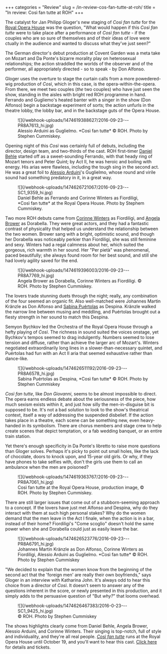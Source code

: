 +++
categories = "Review"
slug = /in-review-cos-fan-tutte-at-roh/
title = "In review: Così fan tutte at ROH"
+++

The catalyst for Jan Philipp Gloger's new staging of *Così fan tutte* for the [Royal Opera House](/scene/companies/royal-opera-house/) was the question, "What would happen if this *Così fan tutte* were to take place after a performance of *Così fan tutte* - if the couples who are so sure of themselves and of their ideas of love were ctually in the audience and wanted to discuss what they've just seen?"

The German director's debut production at Covent Garden was a meta take on Mozart and Da Ponte's bizarre morality play on heterosexual relationships; the action straddled the worlds of the observer and of the performer, all appropriately directed - so to speak - by Don Alfonso. 

Gloger uses the overture to stage the curtain calls from a more powedered-wig production of *Così*, which in this case, is the opera-within-the-opera. From there, we meet two couples (*the* two couples) who have just seen the show, standing in the aisles with bright red ROH programme in hand. Ferrando and Gugliemo's heated banter with a singer in the show (Don Alfonso) begin a backstage experiment of sorts; the action unfurls in the theatre lobby, the lobby bar, and in the backstage guts of the Opera House.

<figure data-type="image">
![](/webhook-uploads/1474619388627/2016-09-23---PR8A7613_hi.jpg)
<figcaption>Alessio Arduini as Guglielmo. *Così fan tutte* © ROH. Photo by Stephen Cummiskey.</figcaption>
</figure>

Opening night of this *Così* was certainly full of debuts, including the director, design team, and two-thirds of the cast. ROH first-timer [Daniel Behle](/scene/people/daniel-behle/) started off as a sweet-sounding Ferrando, with that heady ring of Mozart tenors and Peter Quint; by Act II, he was heroic and boiling with energy. His arias were flawless, including the tough sing in the second act. He was a great foil to [Alessio Arduini](http://barihunks.blogspot.co.uk/2016/09/alessio-arduini-returns-to-royal-opera.html)'s Guglielmo, whose round and virile sound had something predatory in it, in a great way. 

<figure data-type="image">
![](/webhook-uploads/1474626721067/2016-09-23---SC1_9359_hi.jpg)
<figcaption>Daniel Behle as Ferrando and Corinne Winters as Fiordiligi, *Così fan tutte* at the Royal Opera House. Photo by Stephem Cummiskey.</figcaption>
</figure>

Two more ROH debuts came from [Corinne Winters](/talking-with-singers-corinne-winters/) as Fiordiligi, and [Angela Brower](/scene/people/angela-brower/) as Dorabella. They were great actors, and they had a fantastic contrast of physicality that helped us understand the relationship between the two women. Brower sang with a bright, optimistic sound, and though her Dorabella was noticeably perkier than Fiordiligi, she was still feminine and sexy. Winters had a regal calmness about her, which suited the gorgeous, rich warmth in her sound. Her "Per pietà" was phenomenal, paced beautifully; she always found room for her best sound, and still she had lovely agility saved for the end.

<figure data-type="image">
![](/webhook-uploads/1474619396003/2016-09-23---PR8A7769_hi.jpg)
<figcaption>Angela Brower as Dorabella, Corinne Winters as Fiordiligi. © ROH. Photo by Stephen Cummiskey.</figcaption>
</figure>

The lovers trade stunning duets through the night; really, any combination of the four seemed an organic fit. Also well-matched were Johannes Martin Kränzle as Don Alfonso and [Sabina Puértolas](/scene/people/sabina-puertolas/) as Despina. Kränzle walked the narrow line between musing and meddling, and Puértolas brought out a fiesty strength in her sound to match this Despina.

Semyon Bychkov led the Orchestra of the Royal Opera House through a hefty playing of *Così*. The richness in sound suited the voices onstage, yet Bychkov's tempos seemed to drag indulgently. Numbers seemed to lose tension and diffuse, rather than achieve the larger arc of Mozart's. Winters negotiated extraordinarily long lines in a slower-than-necessary quintet, and Puértolas had fun with an Act II aria that seemed exhaustive rather than dance-like. 

<figure data-type="image">![](/webhook-uploads/1474626511192/2016-09-23---PR8A6578_hi.jpg)
<figcaption>Sabina Puértolas as Despina, *Così fan tutte* © ROH. Photo by Stephen Cummiskey</figcaption>
</figure>

*Così fan tutte*, like *Don Giovanni*, seems to be almost impossible to direct. The opera earns endless debate about the seriousness of the piece, how much sexism exists within it, and just how silly the men-in-disguise bit is supposed to be. It's not a bad solution to look to the show's theatrical context, itself a way of addressing the suspended disbelief. If the action takes place in a theatre, each scene can be something new, even heavy-handed in its symbolism. There are chorus members and stage crew to help create scenes that depict temptation, or a fab wedding banquet, or an entire train station.

Yet there's enough specificity in Da Ponte's libretto to raise more questions than Gloger solves. Perhaps it's picky to point out small holes, like the lack of chocolate, doors to knock upon, and 15-year old girls. Or why, if they have phones to take selfies with, don't the girls use them to call an ambulance when the men are poisoned? 

<figure data-type="image">
![](/webhook-uploads/1474619363767/2016-09-23---PR8A7061_hi.jpg)
<figcaption>Così fan tutte at the Royal Opera House, production image, © ROH. Photo by Stephen Cummiskey.</figcaption>
</figure>

There are still larger issues that come out of a stubborn-seeming approach to a concept. If the lovers have just met Alfonso and Despina, why do they interact with them at such high personal stakes? Why do the women demand that the men leave in the Act I finale, when the action is in a bar, instead of their home? Fiordiligi's "Come scoglio" doesn't hold the same power when she and Dorabella could just as easily leave the bar.

<figure data-type="image">![](/webhook-uploads/1474626523776/2016-09-23---PR8A6791_hi.jpg)
<figcaption>Johannes Martin Kränzle as Don Alfonso, Corinne Winters as Fiordiligi, Alessio Arduini as Guglielmo. *Così fan tutte* © ROH. Photo by Stephen Cummiskey</figcaption>
</figure>

"We decided to explain that the women know from the beginning of the second act that the 'foreign men' are really their own boyfriends," says Gloger in an interview with Katharina John. It's always odd to hear this choice from a director of *Così*. It doesn't seem to answer any of the questions inherent in the score, or newly presented in this production, and it simply adds to the persuasive question of "But *why?*" that looms overhead.

<figure data-type="image">![](/webhook-uploads/1474626467383/2016-0-23---SC1_9425_hi.jpg)
<figcaption>© ROH. Photo by Stephen Cummiskey</figcaption>
</figure>

The shows highlights clearly come from Daniel Behle, Angela Brower, Alessio Arduini, and Corinne Winters. Their singing is top-notch, full of style and individuality, and they're all real people. [*Così fan tutte*](http://www.roh.org.uk/productions/cosi-fan-tutte-by-jan-philipp-gloger) runs at the Royal Opera House until October 19, and you'll want to hear this cast. [Click here](http://www.roh.org.uk/productions/cosi-fan-tutte-by-jan-philipp-gloger) for details and tickets.
